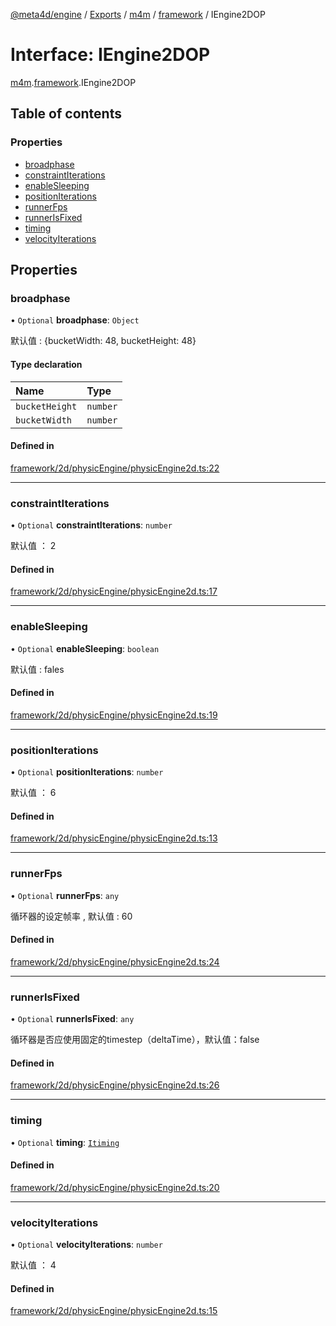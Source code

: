[@meta4d/engine](../README.md) / [Exports](../modules.md) / [m4m](../modules/m4m.md) / [framework](../modules/m4m.framework.md) / IEngine2DOP

# Interface: IEngine2DOP

[m4m](../modules/m4m.md).[framework](../modules/m4m.framework.md).IEngine2DOP

## Table of contents

### Properties

- [broadphase](m4m.framework.IEngine2DOP.md#broadphase)
- [constraintIterations](m4m.framework.IEngine2DOP.md#constraintiterations)
- [enableSleeping](m4m.framework.IEngine2DOP.md#enablesleeping)
- [positionIterations](m4m.framework.IEngine2DOP.md#positioniterations)
- [runnerFps](m4m.framework.IEngine2DOP.md#runnerfps)
- [runnerIsFixed](m4m.framework.IEngine2DOP.md#runnerisfixed)
- [timing](m4m.framework.IEngine2DOP.md#timing)
- [velocityIterations](m4m.framework.IEngine2DOP.md#velocityiterations)

## Properties

### broadphase

• `Optional` **broadphase**: `Object`

默认值 : {bucketWidth: 48, bucketHeight: 48}

#### Type declaration

| Name | Type |
| :------ | :------ |
| `bucketHeight` | `number` |
| `bucketWidth` | `number` |

#### Defined in

[framework/2d/physicEngine/physicEngine2d.ts:22](https://github.com/meta4d-me/meta4d-engine/blob/cf6bfe6/src/framework/2d/physicEngine/physicEngine2d.ts#L22)

___

### constraintIterations

• `Optional` **constraintIterations**: `number`

默认值 ： 2

#### Defined in

[framework/2d/physicEngine/physicEngine2d.ts:17](https://github.com/meta4d-me/meta4d-engine/blob/cf6bfe6/src/framework/2d/physicEngine/physicEngine2d.ts#L17)

___

### enableSleeping

• `Optional` **enableSleeping**: `boolean`

默认值 : fales

#### Defined in

[framework/2d/physicEngine/physicEngine2d.ts:19](https://github.com/meta4d-me/meta4d-engine/blob/cf6bfe6/src/framework/2d/physicEngine/physicEngine2d.ts#L19)

___

### positionIterations

• `Optional` **positionIterations**: `number`

默认值 ： 6

#### Defined in

[framework/2d/physicEngine/physicEngine2d.ts:13](https://github.com/meta4d-me/meta4d-engine/blob/cf6bfe6/src/framework/2d/physicEngine/physicEngine2d.ts#L13)

___

### runnerFps

• `Optional` **runnerFps**: `any`

循环器的设定帧率 , 默认值 : 60

#### Defined in

[framework/2d/physicEngine/physicEngine2d.ts:24](https://github.com/meta4d-me/meta4d-engine/blob/cf6bfe6/src/framework/2d/physicEngine/physicEngine2d.ts#L24)

___

### runnerIsFixed

• `Optional` **runnerIsFixed**: `any`

循环器是否应使用固定的timestep（deltaTime），默认值：false

#### Defined in

[framework/2d/physicEngine/physicEngine2d.ts:26](https://github.com/meta4d-me/meta4d-engine/blob/cf6bfe6/src/framework/2d/physicEngine/physicEngine2d.ts#L26)

___

### timing

• `Optional` **timing**: [`Itiming`](m4m.framework.Itiming.md)

#### Defined in

[framework/2d/physicEngine/physicEngine2d.ts:20](https://github.com/meta4d-me/meta4d-engine/blob/cf6bfe6/src/framework/2d/physicEngine/physicEngine2d.ts#L20)

___

### velocityIterations

• `Optional` **velocityIterations**: `number`

默认值 ： 4

#### Defined in

[framework/2d/physicEngine/physicEngine2d.ts:15](https://github.com/meta4d-me/meta4d-engine/blob/cf6bfe6/src/framework/2d/physicEngine/physicEngine2d.ts#L15)
